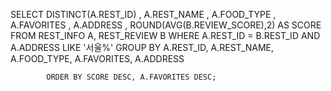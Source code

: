 SELECT  DISTINCT(A.REST_ID)
      , A.REST_NAME
      , A.FOOD_TYPE
      , A.FAVORITES
      , A.ADDRESS
      , ROUND(AVG(B.REVIEW_SCORE),2) AS SCORE
      FROM REST_INFO A, REST_REVIEW B
      WHERE A.REST_ID = B.REST_ID
        AND A.ADDRESS LIKE '서울%'
       	GROUP BY  A.REST_ID, A.REST_NAME, A.FOOD_TYPE, A.FAVORITES, A.ADDRESS

	        ORDER BY SCORE DESC, A.FAVORITES DESC;
        
